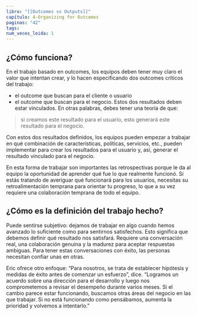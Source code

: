 ```yaml
---
libro: "[[Outcomes vs Outputs]]"
capítulo: 4-Organizing for Outcomes
paginas: "42"
tags: 
num_veces_leida: 1
---
```

## ¿Cómo funciona?
En el trabajo basado en outcomes, los equipos deben tener muy claro el valor que intentan crear, y lo hacen especificando dos outcomes críticos del trabajo: 
* el outcome que buscan para el cliente o usuario
* el outcome que buscan para el negocio. 
Estos dos resultados deben estar vinculados. En otras palabras, debes tener una teoría de que:

>si creamos este resultado para el usuario, esto generará este resultado para el negocio. 

Con estos dos resultados definidos, los equipos pueden empezar a trabajar en qué combinación de características, políticas, servicios, etc., pueden implementar para crear los resultados para el usuario y, así, generar el resultado vinculado para el negocio.

En esta forma de trabajar son importantes las retrospectivas porque le da al equipo la oportunidad de aprender qué fue lo que realmente funcionó. Si estás tratando de averiguar qué funcionará para los usuarios, necesitas su retroalimentación temprana para orientar tu progreso, lo que a su vez requiere una colaboración temprana de todo el equipo.


## ¿Cómo es la definición del trabajo hecho?
Puede sentirse subjetivo: dejamos de trabajar en algo cuando hemos avanzado lo suficiente como para sentirnos satisfechos. Esto significa que debemos definir qué resultado nos satisfará. Requiere una conversación real, una colaboración genuina y la madurez para aceptar respuestas ambiguas.  Para tener estas conversaciones con éxito, las personas necesitan confiar unas en otras.


Eric ofrece otro enfoque: “Para nosotros, se trata de establecer hipótesis y medidas de éxito antes de comenzar un esfuerzo”, dice. “Logramos un acuerdo sobre una dirección para el desarrollo y luego nos comprometemos a revisar el desempeño durante varios meses. Si el cambio parece estar funcionando, buscamos otras áreas del negocio en las que trabajar. Si no está funcionando como pensábamos, aumenta la prioridad y volvemos a intentarlo.”

